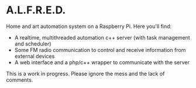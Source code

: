 # A.L.F.R.E.D.

Home and art automation system on a Raspberry Pi. Here you'll find:
- A realtime, multithreaded automation c++ server (with task management and scheduler)
- Some FM radio communication to control and receive information from external devices 
- A web interface and a php/c++ wrapper to communicate with the server

This is a work in progress. Please ignore the mess and the lack of comments. 

